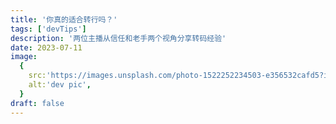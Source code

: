 ```yaml
---
title: '你真的适合转行吗？'
tags: ['devTips']
description: '两位主播从信任和老手两个视角分享转码经验'
date: 2023-07-11
image:
  {
    src:'https://images.unsplash.com/photo-1522252234503-e356532cafd5?ixlib=rb-4.0.3&ixid=M3wxMjA3fDB8MHxwaG90by1wYWdlfHx8fGVufDB8fHx8fA%3D%3D&auto=format&fit=crop&w=1025&q=80',
    alt:'dev pic',
  }
draft: false
---
```

